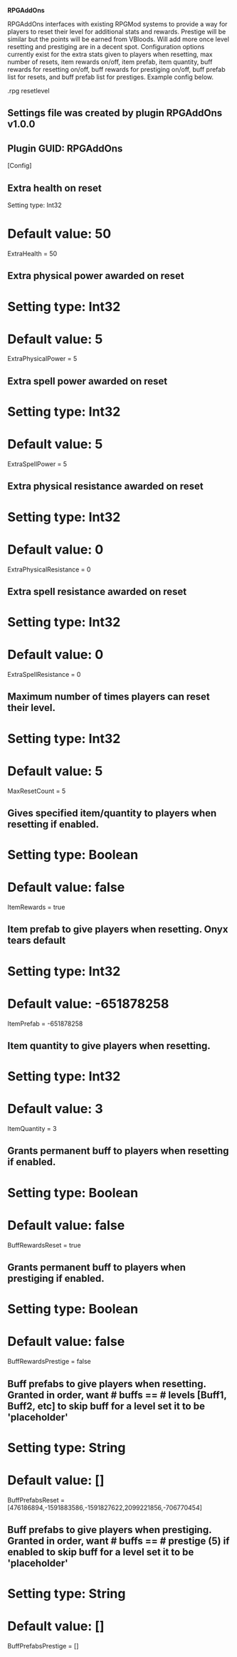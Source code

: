 **RPGAddOns**

RPGAddOns interfaces with existing RPGMod systems to provide a way for players to reset their level for additional stats and rewards. Prestige will be similar but the points will be earned from VBloods. Will add more once level resetting and prestiging are in a decent spot. Configuration options currently exist for the extra stats given to players when resetting, max number of resets, item rewards on/off, item prefab, item quantity, buff rewards for resetting on/off, buff rewards for prestiging on/off, buff prefab list for resets, and buff prefab list for prestiges. Example config below.

.rpg resetlevel

## Settings file was created by plugin RPGAddOns v1.0.0
## Plugin GUID: RPGAddOns

[Config]

## Extra health on reset
Setting type: Int32
# Default value: 50
ExtraHealth = 50

## Extra physical power awarded on reset
# Setting type: Int32
# Default value: 5
ExtraPhysicalPower = 5

## Extra spell power awarded on reset
# Setting type: Int32
# Default value: 5
ExtraSpellPower = 5

## Extra physical resistance awarded on reset
# Setting type: Int32
# Default value: 0
ExtraPhysicalResistance = 0

## Extra spell resistance awarded on reset
# Setting type: Int32
# Default value: 0
ExtraSpellResistance = 0

## Maximum number of times players can reset their level.
# Setting type: Int32
# Default value: 5
MaxResetCount = 5

## Gives specified item/quantity to players when resetting if enabled.
# Setting type: Boolean
# Default value: false
ItemRewards = true

## Item prefab to give players when resetting. Onyx tears default
# Setting type: Int32
# Default value: -651878258
ItemPrefab = -651878258

## Item quantity to give players when resetting.
# Setting type: Int32
# Default value: 3
ItemQuantity = 3

## Grants permanent buff to players when resetting if enabled.
# Setting type: Boolean
# Default value: false
BuffRewardsReset = true

## Grants permanent buff to players when prestiging if enabled.
# Setting type: Boolean
# Default value: false
BuffRewardsPrestige = false

## Buff prefabs to give players when resetting. Granted in order, want # buffs == # levels [Buff1, Buff2, etc] to skip buff for a level set it to be 'placeholder'
# Setting type: String
# Default value: []
BuffPrefabsReset = [476186894,-1591883586,-1591827622,2099221856,-706770454]

## Buff prefabs to give players when prestiging. Granted in order, want # buffs == # prestige (5) if enabled to skip buff for a level set it to be 'placeholder'
# Setting type: String
# Default value: []
BuffPrefabsPrestige = []




